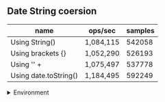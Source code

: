 ## Date String coersion

|name|ops/sec|samples|
|-|-|-|
|Using String()|1,084,115|542058|
|Using brackets {}|1,052,290|526193|
|Using '' + |1,075,497|537778|
|Using date.toString()|1,184,495|592249|


<details>
<summary>Environment</summary>

* __Machine:__ linux x64 | 4 vCPUs | 7.6GB Mem
* __Run:__ Tue May 06 2025 18:39:27 GMT+0000 (Coordinated Universal Time)
* __Node:__ `v22.14.0`
</details>

<!--
{"environment":{"platform":"linux","arch":"x64","cpus":4,"totalMemory":7.597835540771484},"benchmarks":[{"name":"Using String()","samples":542058,"opsSec":1084115.0091188818},{"name":"Using brackets {}","samples":526193,"opsSec":1052290.0627149823},{"name":"Using '' + ","samples":537778,"opsSec":1075497.3230170507},{"name":"Using date.toString()","samples":592249,"opsSec":1184495.3656823067}]}-->
